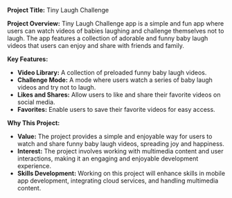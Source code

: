 **Project Title:** Tiny Laugh Challenge

**Project Overview:** Tiny Laugh  Challenge app is a simple and fun app where users can watch videos of babies laughing and challenge themselves not to laugh. The app features a collection of adorable and funny baby laugh videos that users can enjoy and share with friends and family.

**Key Features:**
- **Video Library:** A collection of preloaded funny baby laugh videos.
- **Challenge Mode:** A mode where users watch a series of baby laugh videos and try not to laugh.
- **Likes and Shares:** Allow users to like and share their favorite videos on social media.
- **Favorites:** Enable users to save their favorite videos for easy access.


**Why This Project:**
- **Value:** The project provides a simple and enjoyable way for users to watch and share funny baby laugh videos, spreading joy and happiness.
- **Interest:** The project involves working with multimedia content and user interactions, making it an engaging and enjoyable development experience.
- **Skills Development:** Working on this project will enhance skills in mobile app development, integrating cloud services, and handling multimedia content.

